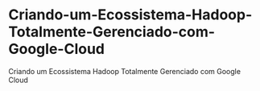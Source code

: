 # Criando-um-Ecossistema-Hadoop-Totalmente-Gerenciado-com-Google-Cloud
Criando um Ecossistema Hadoop Totalmente Gerenciado com Google Cloud
